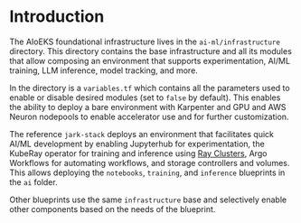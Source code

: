 # Introduction

The AIoEKS foundational infrastructure lives in the `ai-ml/infrastructure` directory. This directory contains the base infrastructure and all its modules that allow composing an environment that supports experimentation, AI/ML training, LLM inference, model tracking, and more.

In the directory is a `variables.tf` which contains all the parameters used to enable or disable desired modules (set to `false` by default). This enables the ability to deploy a bare environment with Karpenter and GPU and AWS Neuron nodepools to enable accelerator use and for further customization.

The reference `jark-stack` deploys an environment that facilitates quick AI/ML development by enabling Jupyterhub for experimentation, the KubeRay operator for training and inference using [Ray Clusters](https://docs.ray.io/en/latest/cluster/getting-started.html), Argo Workflows for automating workflows, and storage controllers and volumes. This allows deploying the `notebooks`, `training`, and `inference` blueprints in the `ai` folder.

Other blueprints use the same `infrastructure` base and selectively enable other components based on the needs of the blueprint.
